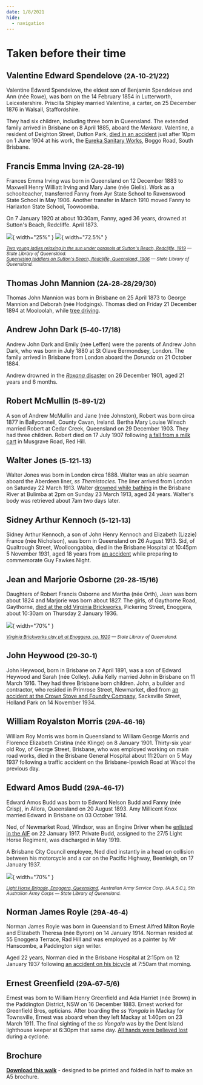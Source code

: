```yaml
---
date: 1/8/2021
hide:
  - navigation
---
```


# Taken before their time

<!-- 



-->

<!--
???+ directions "Directions" 

    Starting point
    Walking directions to first headstone... is the grave of...
    
    ![](../assets/404.png){ width="15%" }
-->

## Valentine Edward Spendelove <small>(2A‑10‑21/22)</small>

Valentine Edward Spendelove, the eldest son of Benjamin Spendelove and Ann (née Rowe), was born on the 14 February 1854 in Lutterworth, Leicestershire. Priscilla Shipley married Valentine, a carter, on 25 December 1876 in Walsall, Staffordshire.

They had six children, including three born in Queensland. The extended family arrived in Brisbane on 8 April 1885, aboard the *Merkara*. Valentine, a resident of Deighton Street, Dutton Park, [died in an accident](https://trove.nla.gov.au/newspaper/article/173719441) just after 10pm on 1 June 1904 at his work, the [Eureka Sanitary Works](https://www.timetravelclub.com.au/2016/05/eureka.html), Boggo Road, South Brisbane.

<!--
??? directions "Directions" 

    Walking directions to next headstone... is the grave of...
    
    ![](../assets/404.png){ width="15%" }
-->

## Francis Emma Inving <small>(2A‑28‑19)</small>

Frances Emma Irving was born in Queensland on 12 December 1883 to Maxwell Henry Williatt Irving and Mary Jane (née Gielis). Work as a schoolteacher, transferred Fanny from Ayr State School to Ravenswood State School in May 1906. Another transfer in March 1910 moved Fanny to Harlaxton State School, Toowoomba.

On 7 January 1920 at about 10:30am, Fanny, aged 36 years, drowned at Sutton's Beach, Redcliffe. April 1873. 


![](../assets/suttons-beach-ladies.jpg){ width="25%" }  ![](../assets/suttons-beach-toddlers.jpg){ width="72.5%" }  


*<small>[Two young ladies relaxing in the sun under parasols at Sutton's Beach, Redcliffe, 1919](http://onesearch.slq.qld.gov.au/permalink/f/1upgmng/slq_alma21253920730002061) — State Library of Queensland.</small>* <br>
*<small>[Supervising toddlers on Sutton's Beach, Redcliffe, Queensland, 1906](http://onesearch.slq.qld.gov.au/permalink/f/1upgmng/slq_alma21272185470002061) — State Library of Queensland.</small>*


## Thomas John Mannion <small>(2A‑28‑28/29/30)</small>

Thomas John Mannion was born in Brisbane on 25 April 1873 to George Mannion and Deborah (née Hodgings). Thomas died on Friday 21 December 1894 at Mooloolah, while [tree driving](https://trove.nla.gov.au/newspaper/article/183702590).

## Andrew John Dark <small>(5‑40‑17/18)</small>

Andrew John Dark and Emily (née Leffen) were the parents of Andrew John Dark, who was born in July 1880 at St Olave Bermondsey, London. The family arrived in Brisbane from London aboard the *Dorunda* on 21 October 1884.

Andrew drowned in the [*Roxana* disaster](https://trove.nla.gov.au/newspaper/article/173378003) on 26 December 1901, aged 21 years and 6 months.

## Robert McMullin <small>(5‑89‑1/2)</small>

A son of Andrew McMullin and Jane (née Johnston), Robert was born circa 1877 in Ballyconnell, County Cavan, Ireland. Bertha Mary Louise Winsch married Robert at Cedar Creek, Queensland on 29 December 1903. They had three children. Robert died on 17 July 1907 following [a fall from a milk cart](https://trove.nla.gov.au/newspaper/article/175930198) in Musgrave Road, Red Hill. 

## Walter Jones <small>(5‑121‑13)</small>

Walter Jones was born in London circa 1888. Walter was an able seaman aboard the Aberdeen liner, *ss Themistocles*. The liner arrived from London on Saturday 22 March 1913. Walter [drowned while bathing](https://trove.nla.gov.au/newspaper/article/179880083) in the Brisbane River at Bulimba at 2pm on Sunday 23 March 1913, aged 24 years. Walter's body was retrieved about 7am two days later.

## Sidney Arthur Kennoch <small>(5‑121‑13)</small>

Sidney Arthur Kennoch, a son of John Henry Kennoch and Elizabeth (Lizzie) France (née Nicholson), was born in Queensland on 26 August 1913. Sid, of Qualtrough Street, Woolloongabba, died in the Brisbane Hospital at 10:45pm 5 November 1931, aged 18 years from [an accident](https://trove.nla.gov.au/newspaper/article/230967068) while preparing to commemorate Guy Fawkes Night.

## Jean and Marjorie Osborne <small>(29‑28‑15/16)</small>

Daughters of Robert Francis Osborne and Martha (née Orth), Jean was born about 1824 and Marjorie was born about 1827. The girls, of Gaythorne Road, Gaythorne, [died at the old Virginia Brickworks](https://trove.nla.gov.au/newspaper/article/36803231), Pickering Street, Enoggera, about 10:30am on Thursday 2 January 1936.

![](../assets/virginia-brickworks-clay-pit.jpg){ width="70%" }  

*<small>[Virginia Brickworks clay pit at Enoggera, ca. 1920](http://onesearch.slq.qld.gov.au/permalink/f/1upgmng/slq_alma21220411160002061) — State Library of Queensland.</small>*

## John Heywood <small>(29‑30‑1)</small>

John Heywood, born in Brisbane on 7 April 1891, was a son of Edward Heywood and Sarah (née Colley). Julia Kelly married John in Brisbane on 11 March 1916. They had three Brisbane born children. John, a builder and contractor, who resided in Primrose Street, Newmarket, died from [an accident at the Crown Stove and Foundry Company](https://trove.nla.gov.au/newspaper/article/183828153), Sacksville Street, Holland Park on 14 November 1934.

## William Royalston Morris <small>(29A‑46‑16)</small>

William Roy Morris was born in Queensland to William George Morris and Florence Elizabeth Cristina (née Klinge) on 8 January 1901. Thirty-six year old Roy, of George Street, Brisbane, who was employed working on main road works, died in the Brisbane General Hospital about 11:20am on 5 May 1937 following a traffic accident on the Brisbane-Ipswich Road at Wacol the previous day. 

## Edward Amos Budd <small>(29A‑46‑17)</small>

Edward Amos Budd was born to Edward Nelson Budd and Fanny (née Crisp), in Allora, Queensland on 20 August 1893. Amy Millicent Knox married Edward in Brisbane on 03 October 1914. 

Ned, of Newmarket Road, Windsor, was an Engine Driver when he [enlisted in the AIF](https://trove.nla.gov.au/newspaper/article/187080956) on 22 January 1917. Private Budd, assigned to the 27/5 Light Horse Regiment, was discharged in May 1919. 

A Brisbane City Council employee, Ned died instantly in a head on collision between his motorcycle and a car on the Pacific Highway, Beenleigh, on 17 January 1937.

![](../assets/light-horse-brigade-5th-australian-army-corps.jpg){ width="70%" }  

*<small>[Light Horse Brigade, Enoggera, Queensland](http://onesearch.slq.qld.gov.au/permalink/f/1upgmng/slq_alma21220526510002061), Australian Army Service Corp. (A.A.S.C.), 5th Australian Army Corps — State Library of Queensland.</small>*

## Norman James Royle <small>(29A‑46‑4)</small>

Norman James Royle was born in Queensland to Ernest Alfred Milton Royle and Elizabeth Theresa (née Byrom) on 14 January 1914. Norman resided at 55 Enoggera Terrace, Rad Hill and was employed as a painter by Mr Hanscombe, a Paddington sign writer. 

Aged 22 years, Norman died in the Brisbane Hospital at 2:15pm on 12 January 1937 following [an accident on his bicycle](https://trove.nla.gov.au/newspaper/article/183395473) at 7:50am that morning.

## Ernest Greenfield <small>(29A‑67‑5/6)</small>

Ernest was born to William Henry Greenfield and Ada Harriet (née Brown) in the Paddington District, NSW on 16 December 1883.
Ernest worked for Greenfield Bros, opticians. After boarding the *ss Yongala* in Mackay for
Townsville, Ernest was aboard when they left Mackay at 1:40pm on 23 March 1911. The final sighting of the *ss Yongala* was by the Dent Island lighthouse keeper at 6:30pm that same day. [All hands were believed lost](https://trove.nla.gov.au/newspaper/article/19670004) during a cyclone.

<div class="noprint" markdown="1">

## Brochure

**[Download this walk](../assets/guides/taken-before-their-time.pdf)** - designed to be printed and folded in half to make an A5 brochure.

</div>
